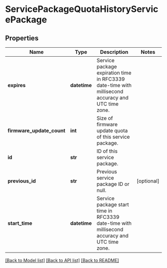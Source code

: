 # ServicePackageQuotaHistoryServicePackage

## Properties
Name | Type | Description | Notes
------------ | ------------- | ------------- | -------------
**expires** | **datetime** | Service package expiration time in RFC3339 date-time with millisecond accuracy and UTC time zone. | 
**firmware_update_count** | **int** | Size of firmware update quota of this service package. | 
**id** | **str** | ID of this service package. | 
**previous_id** | **str** | Previous service package ID or null. | [optional] 
**start_time** | **datetime** | Service package start time in RFC3339 date-time with millisecond accuracy and UTC time zone. | 

[[Back to Model list]](../README.md#documentation-for-models) [[Back to API list]](../README.md#documentation-for-api-endpoints) [[Back to README]](../README.md)


